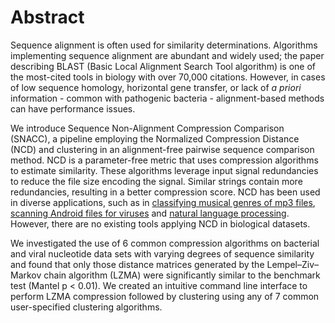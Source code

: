 # Abstract

Sequence alignment is often used for similarity determinations. Algorithms
implementing sequence alignment are abundant and widely used; the paper
describing BLAST (Basic Local Alignment Search Tool algorithm) is one of the
most-cited tools in biology with over 70,000 citations. However, in cases of low
sequence homology, horizontal gene transfer, or lack of *a priori* information -
common with pathogenic bacteria - alignment-based methods can have performance
issues.

We introduce Sequence Non-Alignment Compression Comparison (SNACC), a pipeline
employing the Normalized Compression Distance (NCD) and clustering in an
alignment-free pairwise sequence comparison method. NCD is a parameter-free
metric that uses compression algorithms to estimate similarity. These algorithms
leverage input signal redundancies to reduce the file size encoding the signal.
Similar strings contain more redundancies, resulting in a better compression
score. NCD has been used in diverse applications, such as in [classifying
musical genres of mp3 files](https://homepages.cwi.nl/~paulv/papers/music.pdf),
[scanning Android files for
viruses](https://link.springer.com/article/10.1007/s11416-015-0260-0) and
[natural language processing](http://www.aclweb.org/anthology/P10-2015).
However, there are no existing tools applying NCD in biological datasets.

We investigated the use of 6 common compression algorithms on bacterial and
viral nucleotide data sets with varying degrees of sequence similarity and found
that only those distance matrices generated by the Lempel–Ziv–Markov chain
algorithm (LZMA) were significantly similar to the benchmark test (Mantel p <
0.01). We created an intuitive command line interface to perform LZMA
compression followed by clustering using any of 7 common user-specified
clustering algorithms.
